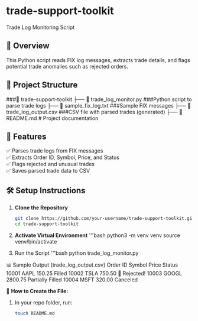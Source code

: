# trade-support-toolkit
Trade Log Monitoring Script

## 📌 Overview
This Python script reads FIX log messages, extracts trade details, and flags potential trade anomalies such as rejected orders.

## 📂 Project Structure

###📁 trade-support-toolkit 
├── 📄 trade_log_monitor.py 
###Python script to parse trade logs 
├── 📄 sample_fix_log.txt 
###Sample FIX messages 
├── 📄 trade_log_output.csv 
###CSV file with parsed trades (generated) 
├── 📄 README.md # Project documentation


## 🚀 Features
✅ Parses trade logs from FIX messages  
✅ Extracts Order ID, Symbol, Price, and Status  
✅ Flags rejected and unusual trades  
✅ Saves parsed trade data to CSV  

## 🛠️ Setup Instructions
1. **Clone the Repository**  
   ```bash
   git clone https://github.com/your-username/trade-support-toolkit.git
   cd trade-support-toolkit

2. **Activate Virtual Environment**
'''bash
python3 -m venv venv
source venv/bin/activate

3. Run the Script
'''bash
python trade_log_monitor.py

📊 Sample Output (trade_log_output.csv)
Order ID	Symbol	Price	Status
10001	AAPL	150.25	Filled
10002	TSLA	750.50	🚨 Rejected!
10003	GOOGL	2800.75	Partially Filled
10004	MSFT	320.00	Canceled


📌 **How to Create the File:**  
1. In your repo folder, run:
   ```bash
   touch README.md
